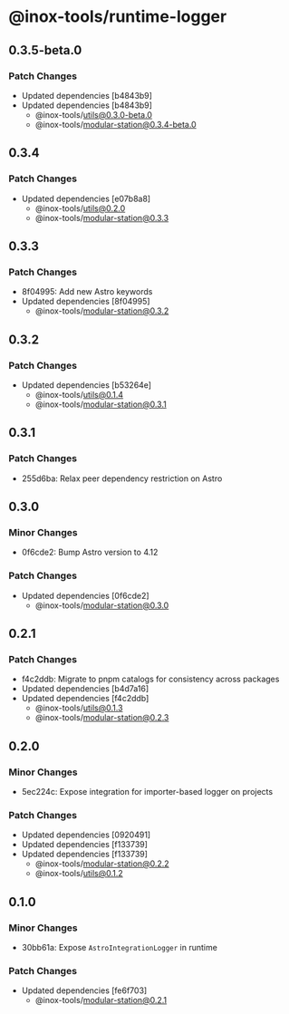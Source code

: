# @inox-tools/runtime-logger

## 0.3.5-beta.0

### Patch Changes

- Updated dependencies [b4843b9]
- Updated dependencies [b4843b9]
  - @inox-tools/utils@0.3.0-beta.0
  - @inox-tools/modular-station@0.3.4-beta.0

## 0.3.4

### Patch Changes

- Updated dependencies [e07b8a8]
  - @inox-tools/utils@0.2.0
  - @inox-tools/modular-station@0.3.3

## 0.3.3

### Patch Changes

- 8f04995: Add new Astro keywords
- Updated dependencies [8f04995]
  - @inox-tools/modular-station@0.3.2

## 0.3.2

### Patch Changes

- Updated dependencies [b53264e]
  - @inox-tools/utils@0.1.4
  - @inox-tools/modular-station@0.3.1

## 0.3.1

### Patch Changes

- 255d6ba: Relax peer dependency restriction on Astro

## 0.3.0

### Minor Changes

- 0f6cde2: Bump Astro version to 4.12

### Patch Changes

- Updated dependencies [0f6cde2]
  - @inox-tools/modular-station@0.3.0

## 0.2.1

### Patch Changes

- f4c2ddb: Migrate to pnpm catalogs for consistency across packages
- Updated dependencies [b4d7a16]
- Updated dependencies [f4c2ddb]
  - @inox-tools/utils@0.1.3
  - @inox-tools/modular-station@0.2.3

## 0.2.0

### Minor Changes

- 5ec224c: Expose integration for importer-based logger on projects

### Patch Changes

- Updated dependencies [0920491]
- Updated dependencies [f133739]
- Updated dependencies [f133739]
  - @inox-tools/modular-station@0.2.2
  - @inox-tools/utils@0.1.2

## 0.1.0

### Minor Changes

- 30bb61a: Expose `AstroIntegrationLogger` in runtime

### Patch Changes

- Updated dependencies [fe6f703]
  - @inox-tools/modular-station@0.2.1

